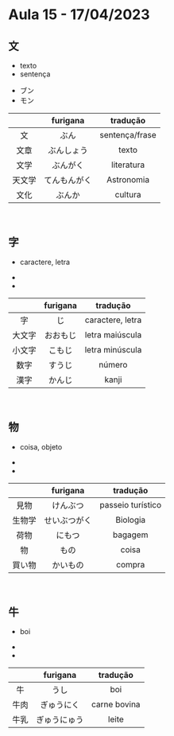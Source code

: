 # Aula 15 - 17/04/2023


## 文
<ul><li>texto</li><li>sentença</li></ul>

<ul><li>ブン</li><li>モン</li></ul>

|  | furigana | tradução |
|:---:|:---:|:---:|
| 文 | ぶん | sentença/frase |
| 文章 | ぶんしょう | texto |
| 文学 | ぶんがく | literatura |
| 天文学 | てんもんがく | Astronomia |
| 文化 | ぶんか | cultura |

<br>


## 字
- caractere, letra

<ul><li></li><li></li></ul>

|  | furigana | tradução |
|:---:|:---:|:---:|
| 字 | じ | caractere, letra |
| 大文字 | おおもじ | letra maiúscula |
| 小文字 | こもじ | letra minúscula |
| 数字 | すうじ | número |
| 漢字 | かんじ | kanji |

<br>


## 物
- coisa, objeto

<ul><li></li><li></li></ul>

|  | furigana | tradução |
|:---:|:---:|:---:|
| 見物 | けんぶつ | passeio turístico |
| 生物学 | せいぶつがく | Biologia |
| 荷物 | にもつ | bagagem |
| 物 | もの | coisa |
| 買い物 | かいもの | compra |

<br>


## 牛
- boi

<ul><li></li><li></li></ul>

|  | furigana | tradução |
|:---:|:---:|:---:|
| 牛 | うし | boi |
| 牛肉 | ぎゅうにく | carne bovina |
| 牛乳 | ぎゅうにゅう | leite |